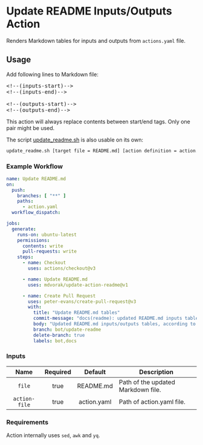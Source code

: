 # Update README Inputs/Outputs Action

Renders Markdown tables for inputs and outputs from `actions.yaml` file.

## Usage

Add following lines to Markdown file:

<pre>
&lt;!--(inputs&#45;start)-->
&lt;!--(inputs&#45;end)-->

&lt;!--(outputs&#45;start)-->
&lt;!--(outputs&#45;end)-->
</pre>

This action will always replace contents between start/end tags. Only one pair might be used.

The script [update_readme.sh](./update_readme.sh) is also usable on its own:

```bash
update_readme.sh [target file = README.md] [action definition = action.yaml]
```

### Example Workflow

```yaml
name: Update README.md
on:
  push:
    branches: [ "**" ]
    paths:
      - action.yaml
  workflow_dispatch:

jobs:
  generate:
    runs-on: ubuntu-latest
    permissions:
      contents: write
      pull-requests: write
    steps:
      - name: Checkout
        uses: actions/checkout@v3

      - name: Update README.md
        uses: mdvorak/update-action-readme@v1

      - name: Create Pull Request
        uses: peter-evans/create-pull-request@v3
        with:
          title: "Update README.md tables"
          commit-message: "docs(readme): updated README.md inputs table"
          body: "Updated README.md inputs/outputs tables, according to action.yaml file"
          branch: bot/update-readme
          delete-branch: true
          labels: bot,docs
```

### Inputs

<!--(inputs-start)-->

| Name  | Required | Default | Description |
| :---: | :------: | :-----: | ----------- |
| `file` | true | README.md | Path of the updated Markdown file. |
| `action-file` | true | action.yaml | Path of action.yaml file. |

<!--(inputs-end)-->

### Requirements

Action internally uses `sed`, `awk` and `yq`.
